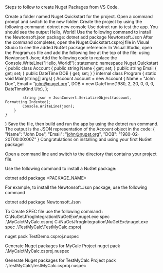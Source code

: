 
Steps to follow to create Nuget Packages from VS Code.


Create a folder named Nuget.Quickstart for the project.
Open a command prompt and switch to the new folder.
Create the project by using the following command:
dotnet new console
Use dotnet run to test the app. You should see the output Hello, World!
Use the following command to install the Newtonsoft.json package:
dotnet add package Newtonsoft.Json
After the command completes, open the Nuget.Quickstart.csproj file in Visual Studio to see the added NuGet package reference:
<ItemGroup>
  <PackageReference Include="Newtonsoft.Json" Version="13.0.1" />
</ItemGroup>
In Visual Studio, open the Program.cs file and add the following line at the top of the file:
using Newtonsoft.Json;
Add the following code to replace the Console.WriteLine("Hello, World!"); statement:
namespace Nuget.Quickstart
{
    public class Account
    {
        public string Name { get; set; }
        public string Email { get; set; }
        public DateTime DOB { get; set; }
    }
    internal class Program
    {
        static void Main(string[] args)
        {
            Account account = new Account
            {
                Name = "John Doe",
                Email = "john@nuget.org",
                DOB = new DateTime(1980, 2, 20, 0, 0, 0, DateTimeKind.Utc),
            };

            string json = JsonConvert.SerializeObject(account, Formatting.Indented);
            Console.WriteLine(json);
        }
    }
}
Save the file, then build and run the app by using the dotnet run command. The output is the JSON representation of the Account object in the code:
{
  "Name": "John Doe",
  "Email": "john@nuget.org",
  "DOB": "1980-02-20T00:00:00Z"
}
Congratulations on installing and using your first NuGet package!

Open a command line and switch to the directory that contains your project file.

Use the following command to install a NuGet package:

dotnet add package <PACKAGE_NAME>

For example, to install the Newtonsoft.Json package, use the following command

dotnet add package Newtonsoft.Json

To Create SPEC file use the following command :
C:\NuGetJfrogIntegration\NuGetExe\nuget.exe spec .\MyCalc\MyCalc.csproj 
C:\NuGetJfrogIntegration\NuGetExe\nuget.exe spec .\TestMyCalc\TestMyCalc.csproj 


nuget pack TestDemo.csproj.nuspec


Generate Nuget packages for MyCalc Project 
nuget pack .\MyCalc\MyCalc.csproj.nuspec

Generate Nuget packages for TestMyCalc Project
pack .\TestMyCalc\TestMyCalc.csproj.nuspec